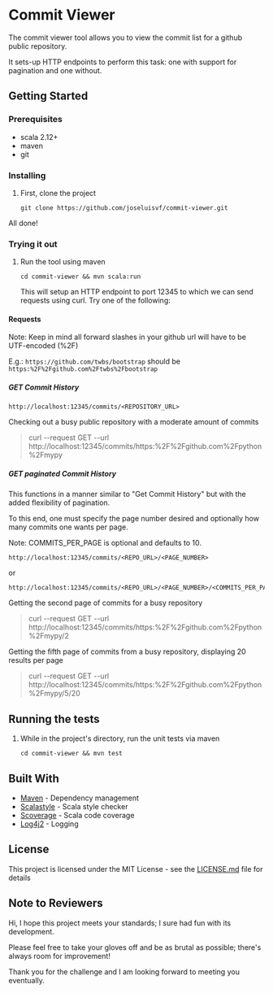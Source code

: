 # Commit Viewer

The commit viewer tool allows you to view the commit list for a github public repository.

It sets-up HTTP endpoints to perform this task: one with support for pagination and one without.

## Getting Started

### Prerequisites

* scala 2.12+
* maven
* git 

### Installing
1. First, clone the project

    ```
    git clone https://github.com/joseluisvf/commit-viewer.git
    ```

All done!

### Trying it out
1. Run the tool using maven
    ```
    cd commit-viewer && mvn scala:run
    ```
    
   This will setup an HTTP endpoint to port 12345 to which we can send requests using curl. Try one of the following:

#### Requests
Note: Keep in mind all forward slashes in your github url will have to be UTF-encoded (%2F)

E.g.: `https://github.com/twbs/bootstrap` should be `https:%2F%2Fgithub.com%2Ftwbs%2Fbootstrap`

##### GET Commit History
```
http://localhost:12345/commits/<REPOSITORY_URL>
```
Checking out a busy public repository with a moderate amount of commits
> curl --request GET   --url http://localhost:12345/commits/https:%2F%2Fgithub.com%2Fpython%2Fmypy

##### GET paginated Commit History
This functions in a manner similar to "Get Commit History" but with the added flexibility of pagination. 

To this end, one must specify the page number desired and optionally how many commits one wants per page.

Note: COMMITS_PER_PAGE is optional and defaults to 10.

```
http://localhost:12345/commits/<REPO_URL>/<PAGE_NUMBER>
```
or
```
http://localhost:12345/commits/<REPO_URL>/<PAGE_NUMBER>/<COMMITS_PER_PAGE>
```

Getting the second page of commits for a busy repository
> curl --request GET   --url http://localhost:12345/commits/https:%2F%2Fgithub.com%2Fpython%2Fmypy/2

Getting the fifth page of commits from a busy repository, displaying 20 results per page
> curl --request GET   --url http://localhost:12345/commits/https:%2F%2Fgithub.com%2Fpython%2Fmypy/5/20

## Running the tests

1. While in the project's directory, run the unit tests via maven

    ```
    cd commit-viewer && mvn test
    ```

## Built With

* [Maven](https://maven.apache.org/) - Dependency management
* [Scalastyle](http://www.scalastyle.org/) - Scala style checker
* [Scoverage](http://scoverage.org/) - Scala code coverage
* [Log4j2](https://logging.apache.org/log4j/2.x/) - Logging

## License

This project is licensed under the MIT License - see the [LICENSE.md](LICENSE.md) file for details

## Note to Reviewers
Hi, I hope this project meets your standards; I sure had fun with its development.

Please feel free to take your gloves off and be as brutal as possible; there's always room for improvement!

Thank you for the challenge and I am looking forward to meeting you eventually.
